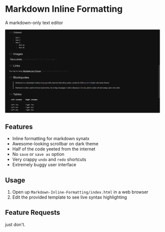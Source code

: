 # Markdown Inline Formatting

A markdown-only text editor

![screenshot](./screenshot.png)

## Features

- Inline formatting for markdown synatx
- Awesome-looking scrollbar on dark theme
- Half of the code yeeted from the internet
- No `save` or `save as` option
- Very crappy `undo` and `redo` shortcuts
- Extremely buggy user interface

## Usage

1. Open up `Markdown-Inline-Formatting/index.html` in a web browser
2. Edit the provided template to see live syntax highlighting

## Feature Requests

just don't.
